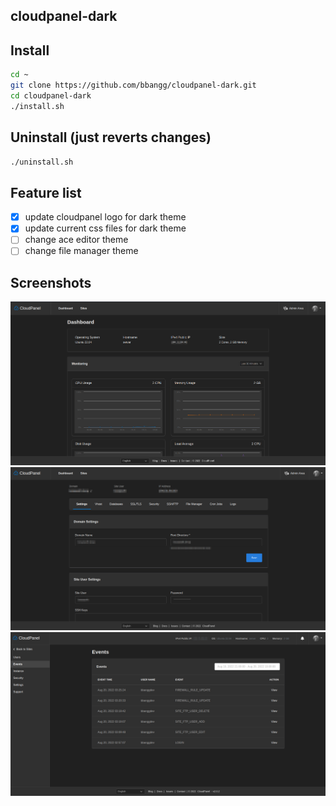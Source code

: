 ## cloudpanel-dark

## Install

```bash
cd ~
git clone https://github.com/bbangg/cloudpanel-dark.git
cd cloudpanel-dark
./install.sh
```

## Uninstall (just reverts changes)

```bash
./uninstall.sh
```

## Feature list

- [x] update cloudpanel logo for dark theme
- [x] update current css files for dark theme
- [ ] change ace editor theme
- [ ] change file manager theme

## Screenshots

![First Screenshoot](docs/first.png)
![Second Screenshoot](docs/second.png)
![Third Screenshoot](docs/third.png)